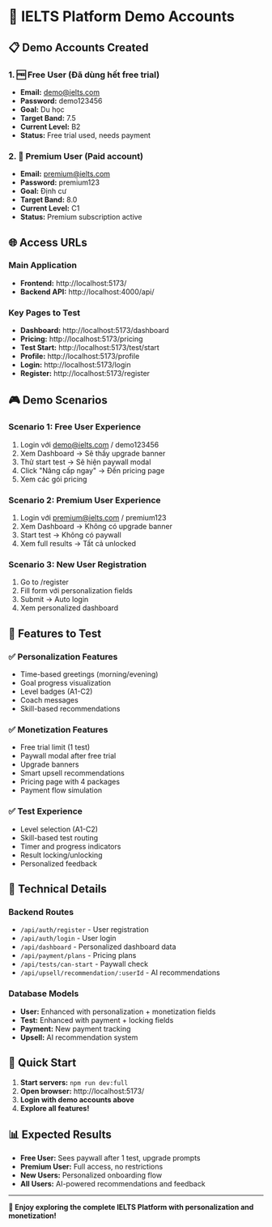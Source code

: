 # 🎯 IELTS Platform Demo Accounts

## 📋 Demo Accounts Created

### 1. 🆓 Free User (Đã dùng hết free trial)

- **Email:** demo@ielts.com
- **Password:** demo123456
- **Goal:** Du học
- **Target Band:** 7.5
- **Current Level:** B2
- **Status:** Free trial used, needs payment

### 2. 💎 Premium User (Paid account)

- **Email:** premium@ielts.com
- **Password:** premium123
- **Goal:** Định cư
- **Target Band:** 8.0
- **Current Level:** C1
- **Status:** Premium subscription active

## 🌐 Access URLs

### Main Application

- **Frontend:** http://localhost:5173/
- **Backend API:** http://localhost:4000/api/

### Key Pages to Test

- **Dashboard:** http://localhost:5173/dashboard
- **Pricing:** http://localhost:5173/pricing
- **Test Start:** http://localhost:5173/test/start
- **Profile:** http://localhost:5173/profile
- **Login:** http://localhost:5173/login
- **Register:** http://localhost:5173/register

## 🎮 Demo Scenarios

### Scenario 1: Free User Experience

1. Login với demo@ielts.com / demo123456
2. Xem Dashboard → Sẽ thấy upgrade banner
3. Thử start test → Sẽ hiện paywall modal
4. Click "Nâng cấp ngay" → Đến pricing page
5. Xem các gói pricing

### Scenario 2: Premium User Experience

1. Login với premium@ielts.com / premium123
2. Xem Dashboard → Không có upgrade banner
3. Start test → Không có paywall
4. Xem full results → Tất cả unlocked

### Scenario 3: New User Registration

1. Go to /register
2. Fill form với personalization fields
3. Submit → Auto login
4. Xem personalized dashboard

## 🎯 Features to Test

### ✅ Personalization Features

- Time-based greetings (morning/evening)
- Goal progress visualization
- Level badges (A1-C2)
- Coach messages
- Skill-based recommendations

### ✅ Monetization Features

- Free trial limit (1 test)
- Paywall modal after free trial
- Upgrade banners
- Smart upsell recommendations
- Pricing page with 4 packages
- Payment flow simulation

### ✅ Test Experience

- Level selection (A1-C2)
- Skill-based test routing
- Timer and progress indicators
- Result locking/unlocking
- Personalized feedback

## 🔧 Technical Details

### Backend Routes

- `/api/auth/register` - User registration
- `/api/auth/login` - User login
- `/api/dashboard` - Personalized dashboard data
- `/api/payment/plans` - Pricing plans
- `/api/tests/can-start` - Paywall check
- `/api/upsell/recommendation/:userId` - AI recommendations

### Database Models

- **User:** Enhanced with personalization + monetization fields
- **Test:** Enhanced with payment + locking fields
- **Payment:** New payment tracking
- **Upsell:** AI recommendation system

## 🚀 Quick Start

1. **Start servers:** `npm run dev:full`
2. **Open browser:** http://localhost:5173/
3. **Login with demo accounts above**
4. **Explore all features!**

## 📊 Expected Results

- **Free User:** Sees paywall after 1 test, upgrade prompts
- **Premium User:** Full access, no restrictions
- **New Users:** Personalized onboarding flow
- **All Users:** AI-powered recommendations and feedback

---

**🎉 Enjoy exploring the complete IELTS Platform with personalization and monetization!**
